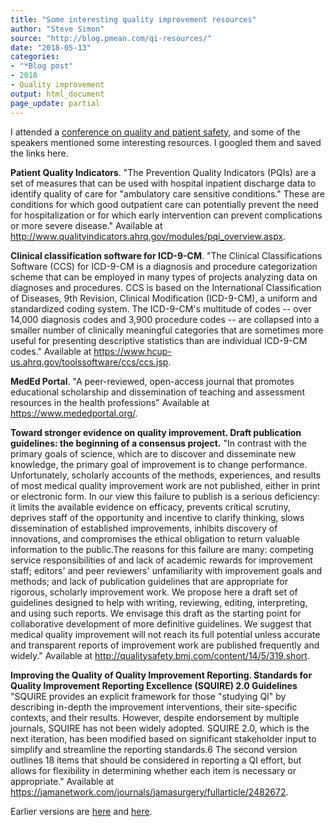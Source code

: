 ```yaml
---
title: "Some interesting quality improvement resources"
author: "Steve Simon"
source: "http://blog.pmean.com/qi-resources/"
date: "2018-05-13"
categories:
- "*Blog post"
- 2018
- Quality improvement
output: html_document
page_update: partial
---
```


I attended a [conference on quality and patient safety](http://med.umkc.edu/research/qips/patient-safety-day/), and some of the speakers mentioned some interesting resources. I googled them and saved the links here.

<!---More--->

**Patient Quality Indicators**. "The Prevention Quality Indicators (PQIs) are a set of measures that can be used with hospital inpatient discharge data to identify quality of care for "ambulatory care sensitive conditions." These are conditions for which good outpatient care can potentially prevent the need for hospitalization or for which early intervention can prevent complications or more severe disease." Available at <http://www.qualityindicators.ahrq.gov/modules/pqi_overview.aspx>.

**Clinical classification software for ICD-9-CM**. "The Clinical Classifications Software (CCS) for ICD-9-CM is a diagnosis and procedure categorization scheme that can be employed in many types of projects analyzing data on diagnoses and procedures. CCS is based on the International Classification of Diseases, 9th Revision, Clinical Modification (ICD-9-CM), a uniform and standardized coding system. The ICD-9-CM's multitude of codes -- over 14,000 diagnosis codes and 3,900 procedure codes -- are collapsed into a smaller number of clinically meaningful categories that are sometimes more useful for presenting descriptive statistics than are individual ICD-9-CM codes." Available at <https://www.hcup-us.ahrq.gov/toolssoftware/ccs/ccs.jsp>.

**MedEd Portal**. "A peer-reviewed, open-access journal that promotes educational scholarship and dissemination of teaching and assessment resources in the health professions" Available at <https://www.mededportal.org/>.

**Toward stronger evidence on quality improvement. Draft publication guidelines: the beginning of a consensus project.** "In contrast with the primary goals of science, which are to discover and disseminate new knowledge, the primary goal of improvement is to change performance. Unfortunately, scholarly accounts of the methods, experiences, and results of most medical quality improvement work are not published, either in print or electronic form. In our view this failure to publish is a serious deficiency: it limits the available evidence on efficacy, prevents critical scrutiny, deprives staff of the opportunity and incentive to clarify thinking, slows dissemination of established improvements, inhibits discovery of innovations, and compromises the ethical obligation to return valuable information to the public.The reasons for this failure are many: competing service responsibilities of and lack of academic rewards for improvement staff; editors' and peer reviewers' unfamiliarity with improvement goals and methods; and lack of publication guidelines that are appropriate for rigorous, scholarly improvement work. We propose here a draft set of guidelines designed to help with writing, reviewing, editing, interpreting, and using such reports. We envisage this draft as the starting point for collaborative development of more definitive guidelines. We suggest that medical quality improvement will not reach its full potential unless accurate and transparent reports of improvement work are published frequently and widely." Available at <http://qualitysafety.bmj.com/content/14/5/319.short>.

**Improving the Quality of Quality Improvement Reporting. Standards for Quality Improvement Reporting Excellence (SQUIRE) 2.0 Guidelines** "SQUIRE provides an explicit framework for those "studying QI" by describing in-depth the improvement interventions, their site-specific contexts, and their results. However, despite endorsement by multiple journals, SQUIRE has not been widely adopted. SQUIRE 2.0, which is the next iteration, has been modified based on significant stakeholder input to simplify and streamline the reporting standards.6 The second version outlines 18 items that should be considered in reporting a QI effort, but allows for flexibility in determining whether each item is necessary or appropriate." Available at <https://jamanetwork.com/journals/jamasurgery/fullarticle/2482672>.

Earlier versions are [here][sim1] and [here][sim2].
 
[sim1]: http://blog.pmean.com/qi-resources/
[sim2]: http://new.pmean.com/qi-resources/
